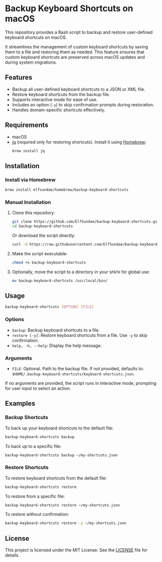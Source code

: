 # Backup Keyboard Shortcuts on macOS

This repository provides a Bash script to backup and restore user-defined keyboard shortcuts on macOS.

It streamlines the management of custom keyboard shortcuts by saving them to a file and restoring them as needed. This feature ensures that custom keyboard shortcuts are preserved across macOS updates and during system migrations.

## Features

- Backup all user-defined keyboard shortcuts to a JSON or XML file.
- Restore keyboard shortcuts from the backup file.
- Supports interactive mode for ease of use.
- Includes an option (`-y`) to skip confirmation prompts during restoration.
- Handles domain-specific shortcuts effectively.

## Requirements

- macOS
- [jq](https://jqlang.github.io/jq/) (required only for restoring shortcuts). Install it using [Homebrew](https://brew.sh):
    ```bash
    brew install jq
    ```

## Installation

### Install via Homebrew

```bash
brew install elfsundae/homebrew/backup-keyboard-shortcuts
```

### Manual Installation

1. Clone this repository:
    ```bash
    git clone https://github.com/ElfSundae/backup-keyboard-shortcuts.git
    cd backup-keyboard-shortcuts
    ```
    Or download the script directly:
    ```bash
    curl -O https://raw.githubusercontent.com/ElfSundae/backup-keyboard-shortcuts/master/backup-keyboard-shortcuts
    ```

2. Make the script executable:
    ```bash
    chmod +x backup-keyboard-shortcuts
    ```

3. Optionally, move the script to a directory in your `$PATH` for global use:
    ```bash
    mv backup-keyboard-shortcuts /usr/local/bin/
    ```

## Usage

```bash
backup-keyboard-shortcuts [OPTION] [FILE]
```

### Options

- `backup`: Backup keyboard shortcuts to a file.
- `restore [-y]`: Restore keyboard shortcuts from a file. Use `-y` to skip confirmation.
- `help, -h, --help`: Display the help message.

### Arguments

- `FILE`: Optional. Path to the backup file. If not provided, defaults to: `$HOME/.backup-keyboard-shortcuts/keyboard-shortcuts.json`.

If no arguments are provided, the script runs in interactive mode, prompting for user input to select an action.

## Examples

### Backup Shortcuts

To back up your keyboard shortcuts to the default file:

```bash
backup-keyboard-shortcuts backup
```

To back up to a specific file:

```bash
backup-keyboard-shortcuts backup ~/my-shortcuts.json
```

### Restore Shortcuts

To restore keyboard shortcuts from the default file:

```bash
backup-keyboard-shortcuts restore
```

To restore from a specific file:

```bash
backup-keyboard-shortcuts restore ~/my-shortcuts.json
```

To restore without confirmation:

```bash
backup-keyboard-shortcuts restore -y ~/my-shortcuts.json
```

## License

This project is licensed under the MIT License. See the [LICENSE](LICENSE) file for details.
